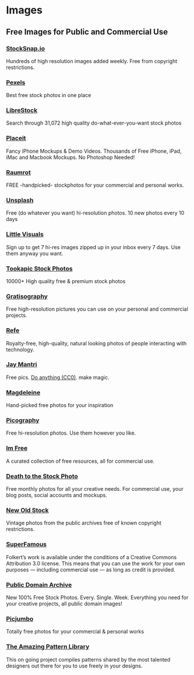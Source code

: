 # Images


## Free Images for Public and Commercial Use

### [StockSnap.io](https://stocksnap.io/)
Hundreds of high resolution images added weekly. Free from copyright restrictions.

### [Pexels](http://www.pexels.com/)
Best free stock photos in one place

### [LibreStock](http://librestock.com/)
Search through 31,072 high quality do-what-ever-you-want stock photos

### [Placeit](https://placeit.net/)
Fancy iPhone Mockups & Demo Videos. Thousands of Free iPhone, iPad, iMac and Macbook Mockups. No Photoshop Needed!

### [Raumrot](http://www.raumrot.com/)
FREE -handpicked- stockphotos for your commercial and personal works.

### [Unsplash](http://unsplash.com/)
Free (do whatever you want) hi-resolution photos. 10 new photos every 10 days

### [Little Visuals](http://littlevisuals.co/)
Sign up to get 7 hi-res images zipped up in your inbox every 7 days. Use them anyway you want.

### [Tookapic Stock Photos](https://stock.tookapic.com/)
10000+ High quality free & premium stock photos

### [Gratisography](http://www.gratisography.com/)
Free high-resolution pictures you can use on your personal and commercial projects.

### [Refe](http://getrefe.com/)
Royalty-free, high-quality, natural looking photos of people interacting with technology.

### [Jay Mantri](http://jaymantri.com/)
Free pics. [Do anything (CC0)](http://creativecommons.org/publicdomain/zero/1.0/). make magic.

### [Magdeleine](http://magdeleine.co/)
Hand-picked free photos for your inspiration

### [Picography](http://picography.co/)
Free hi-resolution photos. Use them however you like.

### [Im Free](http://www.imcreator.com/free)
A curated collection of free resources, all for commercial use.

### [Death to the Stock Photo](http://join.deathtothestockphoto.com/)
Free monthly photos for all your creative needs. For commercial use, your blog posts, social accounts and mockups.

### [New Old Stock](http://nos.twnsnd.co/)
Vintage photos from the public archives free of known copyright restrictions.

### [SuperFamous](http://superfamous.com/)
Folkert’s work is available under the conditions of a Creative Commons Attribution 3.0 license. This means that you can use the work for your own purposes — including commercial use — as long as credit is provided.

### [Public Domain Archive](http://publicdomainarchive.com/)
New 100% Free Stock Photos. Every. Single. Week.
Everything you need for your creative projects, all public domain images!

### [Picjumbo](http://picjumbo.com/)
Totally free photos for your commercial & personal works

### [The Amazing Pattern Library](http://thepatternlibrary.com/)
This on going project compiles patterns shared by the most talented designers out there  for you to use freely in your designs.
